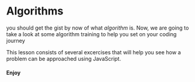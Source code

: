# Algorithms

you should get the gist by now of what *algorithm* is. Now, we are going to take a look at some algorithm training to help you set on your coding journey

This lesson consists of several excercises that will help you see how a problem can be approached using JavaScript.

#### Enjoy